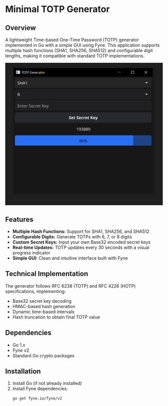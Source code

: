# Minimal TOTP Generator

## Overview
A lightweight Time-based One-Time Password (TOTP) generator implemented in Go with a simple GUI using Fyne. This application supports multiple hash functions (SHA1, SHA256, SHA512) and configurable digit lengths, making it compatible with standard TOTP implementations.

![Application UI](https://github.com/NilScript404/Totp-Generator/blob/main/UI.PNG)

## Features
- **Multiple Hash Functions:** Support for SHA1, SHA256, and SHA512
- **Configurable Digits:** Generate TOTPs with 6, 7, or 8 digits
- **Custom Secret Keys:** Input your own Base32 encoded secret keys
- **Real-time Updates:** TOTP updates every 30 seconds with a visual progress indicator
- **Simple GUI:** Clean and intuitive interface built with Fyne

## Technical Implementation
The generator follows RFC 6238 (TOTP) and RFC 4226 (HOTP) specifications, implementing:
- Base32 secret key decoding
- HMAC-based hash generation
- Dynamic time-based intervals
- Hash truncation to obtain final TOTP value

## Dependencies
- Go 1.x
- Fyne v2
- Standard Go crypto packages

## Installation
1. Install Go (if not already installed)
2. Install Fyne dependencies:
   ```bash
   go get fyne.io/fyne/v2
